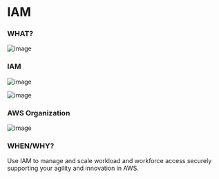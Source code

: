 # IAM

### WHAT?

![image](https://user-images.githubusercontent.com/25337881/197484717-7709c06a-e89f-48fb-92c5-edb249883b5b.png)





### IAM

![image](https://user-images.githubusercontent.com/25337881/197543798-5a08193d-2a0c-4d2d-8866-a1ae839716c8.png)


![image](https://user-images.githubusercontent.com/25337881/197544014-0e25c361-9135-419b-a63f-f7090dfc10f4.png)




### AWS Organization

![image](https://user-images.githubusercontent.com/25337881/197543650-a421a44c-3dfc-445c-983f-2befd57d5a37.png)




### WHEN/WHY?

Use IAM to manage and scale workload and workforce access securely supporting your agility and innovation in AWS. 






